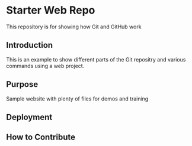 # Starter Web Repo

This repository is for showing how Git and GitHub work

## Introduction

This is an example to show different parts of the Git repositry and various commands using a web project.

## Purpose

Sample website with plenty of files for demos and training

## Deployment

## How to Contribute